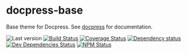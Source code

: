 # docpress-base

Base theme for Docpress. See [docpress] for documentation.

![Last version](https://img.shields.io/github/tag/docpress/docpress-base.svg?style=flat-square)
[![Build Status](http://img.shields.io/travis/docpress/docpress-base/master.svg?style=flat-square)](https://travis-ci.org/docpress/docpress-base)
[![Coverage Status](https://img.shields.io/coveralls/docpress/docpress-base.svg?style=flat-square)](https://coveralls.io/github/docpress/docpress-base)
[![Dependency status](http://img.shields.io/david/docpress/docpress-base.svg?style=flat-square)](https://david-dm.org/docpress/docpress-base)
[![Dev Dependencies Status](http://img.shields.io/david/dev/docpress/docpress-base.svg?style=flat-square)](https://david-dm.org/docpress/docpress-base#info=devDependencies)
[![NPM Status](http://img.shields.io/npm/dm/docpress-base.svg?style=flat-square)](https://www.npmjs.org/package/docpress-base)


[docpress]: https://github.com/docpress/docpress
